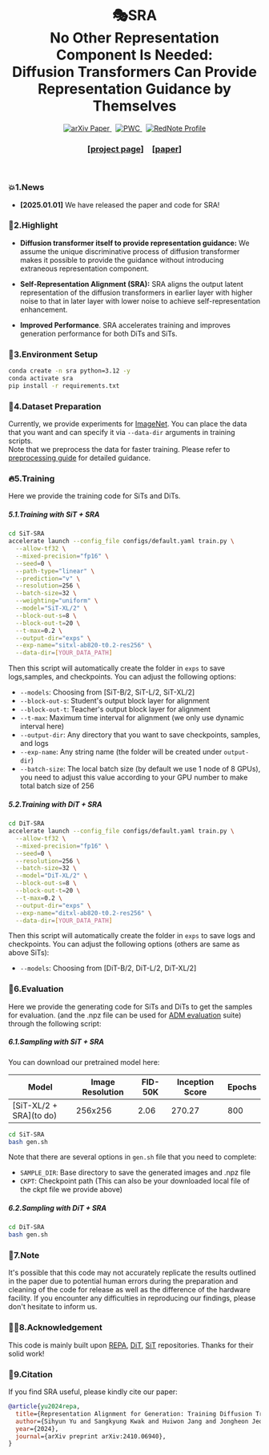 <h1 align="center">🎭SRA  <br>No Other Representation Component Is Needed:  <br>Diffusion Transformers Can Provide Representation
            Guidance by Themselves
</h1>

<p align="center">
  <a href="https://arxiv.org/abs/2410.06940">
    <img src="https://img.shields.io/badge/arXiv%20paper-2410.06940-b31b1b.svg" alt="arXiv Paper">
  </a>
  &nbsp;
  <a href="https://paperswithcode.com/sota/image-generation-on-imagenet-256x256?p=representation-alignment-for-generation">
    <img src="https://img.shields.io/endpoint.svg?url=https://paperswithcode.com/badge/representation-alignment-for-generation/image-generation-on-imagenet-256x256" alt="PWC">
  </a>
  &nbsp;
  <a href="https://www.xiaohongshu.com/user/profile/60195f8f0000000001009cc6">
    <img src="https://img.shields.io/badge/Xiaohongshu(RedNote) Profile-Dy Jiang-red" alt="RedNote Profile">
  </a>
</p>


<h3 align="center">[<a href="https://sihyun.me/REPA">project page</a>]&emsp;[<a href="http://arxiv.org/abs/2410.06940">paper</a>]</h3>
<br>

### 💥1.News
- **[2025.01.01]** We have released the paper and code for SRA! 


### 🌟2.Highlight

-  **Diffusion transformer itself to provide representation guidance:** We assume the unique  discriminative process of diffusion transformer makes it possible to provide the guidance without introducing extraneous representation component.

- **Self-Representation Alignment (SRA):** SRA aligns the output 
         latent representation of the diffusion transformers in earlier layer with higher noise to that in later layer  with lower noise to achieve self-representation enhancement.

- **Improved Performance**. SRA accelerates training and improves generation performance for both DiTs and SiTs.

### 🏡3.Environment Setup

```bash
conda create -n sra python=3.12 -y
conda activate sra
pip install -r requirements.txt
```

### 📜4.Dataset Preparation


Currently, we provide experiments for [ImageNet](https://www.kaggle.com/competitions/imagenet-object-localization-challenge/data). You can place the data that you want and can specify it via `--data-dir` arguments in training scripts. \
Note that we preprocess the data for faster training. Please refer to [preprocessing guide](https://github.com/vvvvvjdy/SRA/tree/main/preprocessing) for detailed guidance.

### 🔥5.Training
Here we provide the training code for SiTs and DiTs.

##### 5.1.Training with SiT + SRA
```bash
cd SiT-SRA
accelerate launch --config_file configs/default.yaml train.py \
  --allow-tf32 \
  --mixed-precision="fp16" \
  --seed=0 \
  --path-type="linear" \
  --prediction="v" \
  --resolution=256 \
  --batch-size=32 \
  --weighting="uniform" \
  --model="SiT-XL/2" \
  --block-out-s=8 \
  --block-out-t=20 \
  --t-max=0.2 \
  --output-dir="exps" \
  --exp-name="sitxl-ab820-t0.2-res256" \
  --data-dir=[YOUR_DATA_PATH]
```

Then this script will automatically create the folder in `exps` to save logs,samples, and checkpoints. You can adjust the following options:

- `--models`: Choosing from [SiT-B/2, SiT-L/2, SiT-XL/2]
- `--block-out-s`: Student's output block layer for alignment
- `--block-out-t`: Teacher's output block layer for alignment
- `--t-max`: Maximum time interval for alignment (we only use dynamic interval here)
- `--output-dir`: Any directory that you want to save checkpoints, samples, and logs
- `--exp-name`: Any string name (the folder will be created under `output-dir`)
- `--batch-size`: The local batch size (by default we use 1 node of 8 GPUs), you need to adjust this value according to your GPU number to make total batch size of 256


##### 5.2.Training with DiT + SRA
```bash
cd DiT-SRA
accelerate launch --config_file configs/default.yaml train.py \
  --allow-tf32 \
  --mixed-precision="fp16" \
  --seed=0 \
  --resolution=256 \
  --batch-size=32 \
  --model="DiT-XL/2" \
  --block-out-s=8 \
  --block-out-t=20 \
  --t-max=0.2 \
  --output-dir="exps" \
  --exp-name="ditxl-ab820-t0.2-res256" \
  --data-dir=[YOUR_DATA_PATH]
```

Then this script will automatically create the folder in `exps` to save logs and checkpoints. You can adjust the following options (others are same as above SiTs):

- `--models`: Choosing from [DiT-B/2, DiT-L/2, DiT-XL/2]



### 🌠6.Evaluation
Here we provide the generating code for SiTs and DiTs to get the samples for evaluation. (and the .npz file can be used for [ADM evaluation](https://github.com/openai/guided-diffusion/tree/main/evaluations) suite) through the following script:

##### 6.1.Sampling with SiT + SRA

You can download our pretrained model here:

| Model                   | Image Resolution | FID-50K | Inception Score | Epochs | 
|-------------------------|------------------|---------|-----------------|--------|
| [SiT-XL/2 + SRA](to do) | 256x256          | 2.06    | 270.27         | 800    |
```bash
cd SiT-SRA
bash gen.sh
```
Note that there are several options in `gen.sh` file that you need to complete:
- `SAMPLE_DIR`: Base directory to save the generated images and .npz file
- `CKPT`: Checkpoint path (This can also be your downloaded local file of the ckpt file we provide above)

##### 6.2.Sampling with DiT + SRA
```bash
cd DiT-SRA
bash gen.sh
```
### 📣7.Note

It's possible that this code may not accurately replicate the results outlined in the paper due to potential human errors during the preparation and cleaning of the code for release as well as the difference of the hardware facility. If you encounter any difficulties in reproducing our findings, please don't hesitate to inform us. 

### 🤝🏻8.Acknowledgement

This code is mainly built upon [REPA](https://github.com/sihyun-yu/REPA), [DiT](https://github.com/facebookresearch/DiT), [SiT](https://github.com/willisma/SiT) repositories. 
Thanks for their solid work!


### 💜9.Citation
If you find SRA useful, please kindly cite our paper:
```bibtex
@article{yu2024repa,
  title={Representation Alignment for Generation: Training Diffusion Transformers Is Easier Than You Think},
  author={Sihyun Yu and Sangkyung Kwak and Huiwon Jang and Jongheon Jeong and Jonathan Huang and Jinwoo Shin and Saining Xie},
  year={2024},
  journal={arXiv preprint arXiv:2410.06940},
}
```

